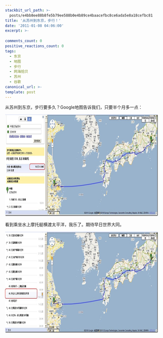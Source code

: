 ```yaml
---
stackbit_url_path: >-
  posts/e4bb8ee88b8fe5b79ee588b0e4b89ce4baacefbc8ce6ada5e8a18cefbc81
title: '从苏州到东京，步行！'
date: '2011-01-08 04:06:00'
excerpt: >-
  
comments_count: 0
positive_reactions_count: 0
tags: 
  - 东京
  - 地图
  - 步行
  - 网海拾贝
  - 苏州
  - 谷歌
canonical_url: >-
template: post
---
```

<p>从苏州到东京，步行要多久？Google地图告诉我们，只要半个月多一点：</p>  <p><a href="https://raw.githubusercontent.com/Jeff-Tian/blogengine.net/master/Source/BlogEngine/BlogEngine.NET/App_Data/files/image_104.png"><img style="background-image: none; border-bottom: 0px; border-left: 0px; margin: 0px 10px 0px 0px; padding-left: 0px; padding-right: 0px; display: inline; border-top: 0px; border-right: 0px; padding-top: 0px" title="苏州到东京，步行！" border="0" alt="苏州到东京，步行！" src="https://raw.githubusercontent.com/Jeff-Tian/blogengine.net/master/Source/BlogEngine/BlogEngine.NET/App_Data/files/image_thumb_99.png" width="813" height="336" /></a></p>  <p>看到乘坐水上摩托艇横渡太平洋，我乐了。期待早日世界大同。</p>  <p><a href="https://raw.githubusercontent.com/Jeff-Tian/blogengine.net/master/Source/BlogEngine/BlogEngine.NET/App_Data/files/image_105.png"><img style="background-image: none; border-bottom: 0px; border-left: 0px; margin: 0px 10px 0px 0px; padding-left: 0px; padding-right: 0px; display: inline; border-top: 0px; border-right: 0px; padding-top: 0px" title="苏州到东京，步行！" border="0" alt="苏州到东京，步行！" src="https://raw.githubusercontent.com/Jeff-Tian/blogengine.net/master/Source/BlogEngine/BlogEngine.NET/App_Data/files/image_thumb_101.png" width="819" height="334" /></a></p>